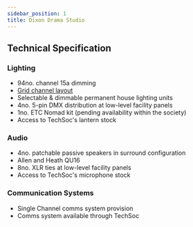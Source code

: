 ```yaml
---
sidebar_position: 1
title: Dixon Drama Studio
---
```


## Technical Specification

### Lighting
- 94no. channel 15a dimming
- [Grid channel layout](/files/Dixon-grid-layout.pdf)
- Selectable & dimmable permanent house lighting units
- 4no. 5-pin DMX distribution at low-level facility panels
- 1no. ETC Nomad kit (pending availability within the society)
- Access to TechSoc's lantern stock

### Audio
- 4no. patchable passive speakers in surround configuration
- Allen and Heath QU16 
- 8no. XLR ties at low-level facility panels
- Access to TechSoc's microphone stock

### Communication Systems
- Single Channel comms system provision
- Comms system available through TechSoc
